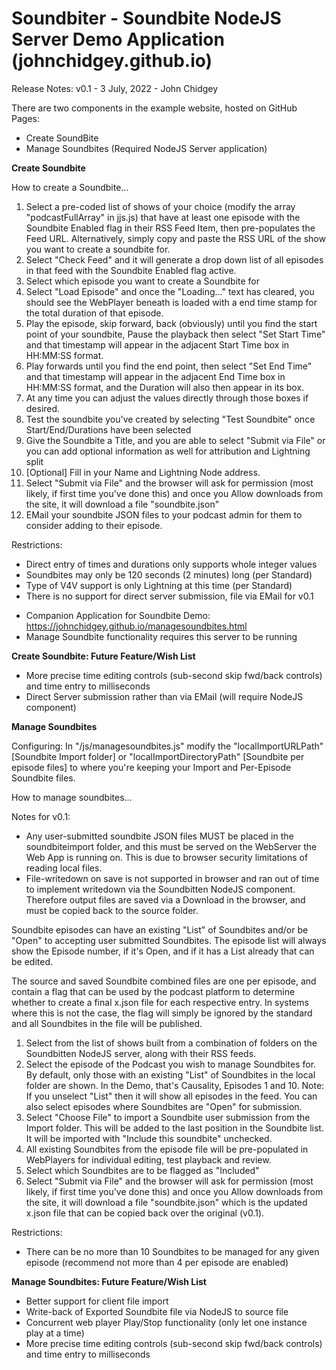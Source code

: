 # Soundbiter - Soundbite NodeJS Server Demo Application (johnchidgey.github.io)

Release Notes: v0.1 - 3 July, 2022 - John Chidgey

There are two components in the example website, hosted on GitHub Pages:

- Create SoundBite
- Manage Soundbites (Required NodeJS Server application)

**Create Soundbite**

How to create a Soundbite...

1. Select a pre-coded list of shows of your choice (modify the array "podcastFullArray" in jjs.js) that have at least one episode with the Soundbite Enabled flag in their RSS Feed Item, then pre-populates the Feed URL. Alternatively, simply copy and paste the RSS URL of the show you want to create a soundbite for.
2. Select "Check Feed" and it will generate a drop down list of all episodes in that feed with the Soundbite Enabled flag active.
3. Select which episode you want to create a Soundbite for
4. Select "Load Episode" and once the "Loading..." text has cleared, you should see the WebPlayer beneath is loaded with a end time stamp for the total duration of that episode.
5. Play the episode, skip forward, back (obviously) until you find the start point of your soundbite, Pause the playback then select "Set Start Time" and that timestamp will appear in the adjacent Start Time box in HH:MM:SS format.
6. Play forwards until you find the end point, then select "Set End Time" and that timestamp will appear in the adjacent End Time box in HH:MM:SS format, and the Duration will also then appear in its box.
7. At any time you can adjust the values directly through those boxes if desired.
8. Test the soundbite you've created by selecting "Test Soundbite" once Start/End/Durations have been selected
9. Give the Soundbite a Title, and you are able to select "Submit via File" or you can add optional information as well for attribution and Lightning split
10. [Optional] Fill in your Name and Lightning Node address.
11. Select "Submit via File" and the browser will ask for permission (most likely, if first time you've done this) and once you Allow downloads from the site, it will download a file "soundbite.json"
12. EMail your soundbite JSON files to your podcast admin for them to consider adding to their episode.

Restrictions:

- Direct entry of times and durations only supports whole integer values
- Soundbites may only be 120 seconds (2 minutes) long (per Standard)
- Type of V4V support is only Lightning at this time (per Standard)
- There is no support for direct server submission, file via EMail for v0.1

 * Companion Application for Soundbite Demo: https://johnchidgey.github.io/managesoundbites.html
 * Manage Soundbite functionality requires this server to be running

**Create Soundbite: Future Feature/Wish List**

- More precise time editing controls (sub-second skip fwd/back controls) and time entry to milliseconds
- Direct Server submission rather than via EMail (will require NodeJS component)

**Manage Soundbites**

Configuring: In "/js/managesoundbites.js" modify the "localImportURLPath" [Soundbite Import folder] or "localImportDirectoryPath" [Soundbite per episode files] to where you're keeping your Import and Per-Episode Soundbite files.

How to manage soundbites...

Notes for v0.1:
- Any user-submitted soundbite JSON files MUST be placed in the soundbiteimport folder, and this must be served on the WebServer the Web App is running on. This is due to browser security limitations of reading local files.
- File-writedown on save is not supported in browser and ran out of time to implement writedown via the Soundbitten NodeJS component. Therefore output files are saved via a Download in the browser, and must be copied back to the source folder.

Soundbite episodes can have an existing "List" of Soundbites and/or be "Open" to accepting user submitted Soundbites. The episode list will always show the Episode number, if it's Open, and if it has a List already that can be edited.

The source and saved Soundbite combined files are one per episode, and contain a flag that can be used by the podcast platform to determine whether to create a final x.json file for each respective entry. In systems where this is not the case, the flag will simply be ignored by the standard and all Soundbites in the file will be published.

1. Select from the list of shows built from a combination of folders on the Soundbitten NodeJS server, along with their RSS feeds.
2. Select the episode of the Podcast you wish to manage Soundbites for. By default, only those with an existing "List" of Soundbites in the local folder are shown. In the Demo, that's Causality, Episodes 1 and 10. Note: If you unselect "List" then it will show all episodes in the feed. You can also select episodes where Soundbites are "Open" for submission.
3. Select "Choose File" to import a Soundbite user submission from the Import folder. This will be added to the last position in the Soundbite list. It will be imported with "Include this soundbite" unchecked.
4. All existing Soundbites from the episode file will be pre-populated in WebPlayers for individual editing, test playback and review.
5. Select which Soundbites are to be flagged as "Included"
6. Select "Submit via File" and the browser will ask for permission (most likely, if first time you've done this) and once you Allow downloads from the site, it will download a file "soundbite.json" which is the updated x.json file that can be copied back over the original (v0.1).

Restrictions:

- There can be no more than 10 Soundbites to be managed for any given episode (recommend not more than 4 per episode are enabled)

**Manage Soundbites: Future Feature/Wish List**

- Better support for client file import
- Write-back of Exported Soundbite file via NodeJS to source file
- Concurrent web player Play/Stop functionality (only let one instance play at a time)
- More precise time editing controls (sub-second skip fwd/back controls) and time entry to milliseconds
